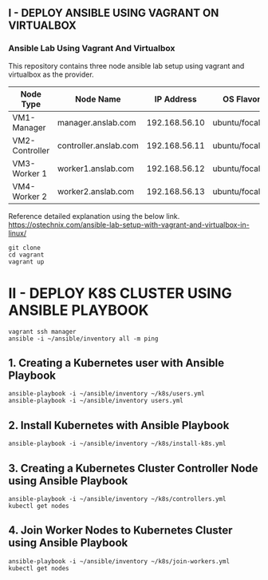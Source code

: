 ## I - DEPLOY ANSIBLE USING VAGRANT ON VIRTUALBOX
### Ansible Lab Using Vagrant And Virtualbox

This repository contains three node ansible lab setup using vagrant and virtualbox as the provider.

|    Node Type   | Node Name             |  IP Address  | OS Flavor     |
| ---------------| --------------------- |--------------|---------------|
| VM1-Manager    | manager.anslab.com    | 192.168.56.10 | ubuntu/focal64|
| VM2-Controller | controller.anslab.com | 192.168.56.11 | ubuntu/focal64|
| VM3-Worker 1   | worker1.anslab.com    | 192.168.56.12 | ubuntu/focal64|
| VM4-Worker 2   | worker2.anslab.com    | 192.168.56.13 | ubuntu/focal64|

Reference detailed explanation using the below link.
https://ostechnix.com/ansible-lab-setup-with-vagrant-and-virtualbox-in-linux/
```
git clone 
cd vagrant
vagrant up
```
# II - DEPLOY K8S CLUSTER USING ANSIBLE PLAYBOOK
```
vagrant ssh manager
ansible -i ~/ansible/inventory all -m ping
```

## 1. Creating a Kubernetes user with Ansible Playbook
```
ansible-playbook -i ~/ansible/inventory ~/k8s/users.yml
ansible-playbook -i ~/ansible/inventory users.yml
```

## 2. Install Kubernetes with Ansible Playbook
```
ansible-playbook -i ~/ansible/inventory ~/k8s/install-k8s.yml
```

## 3. Creating a Kubernetes Cluster Controller Node using Ansible Playbook
```
ansible-playbook -i ~/ansible/inventory ~/k8s/controllers.yml
kubectl get nodes
```

## 4. Join Worker Nodes to Kubernetes Cluster using Ansible Playbook
```
ansible-playbook -i ~/ansible/inventory ~/k8s/join-workers.yml
kubectl get nodes
```


